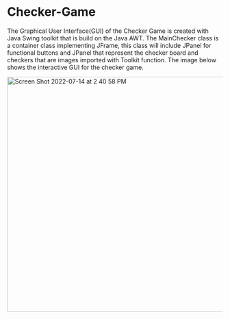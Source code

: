 # Checker-Game
The Graphical User Interface(GUI) of the Checker Game is created with Java Swing toolkit that is build on the Java AWT. The MainChecker class is a container class implementing JFrame, this class will include JPanel for functional buttons and JPanel that represent the checker board and checkers that are images imported with Toolkit function. The image below shows the interactive GUI for the checker game.

<img width="549" alt="Screen Shot 2022-07-14 at 2 40 58 PM" src="https://user-images.githubusercontent.com/100072432/178996151-90331178-1df8-4e88-a610-8a89f918b159.png">

